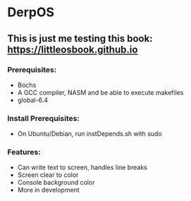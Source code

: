 # DerpOS
## This is just me testing this book: https://littleosbook.github.io

### Prerequisites:
- Bochs
- A GCC compiler, NASM and be able to execute makefiles
- global-6.4

### Install Prerequisites:
- On Ubuntu/Debian, run instDepends.sh with sudo

### Features:
- Can write text to screen, handles line breaks
- Screen clear to color
- Console background color
- More in development